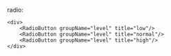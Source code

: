 radio:

    <div>
        <RadioButton groupName="level" title="low"/>
        <RadioButton groupName="level" title="normal"/>
        <RadioButton groupName="level" title="high"/>
    </div>
